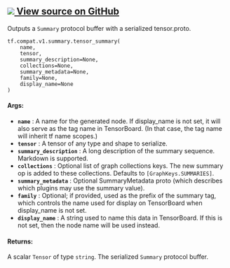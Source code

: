 [ ![](https://tensorflow.google.cn/images/GitHub-Mark-32px.png) View source on
GitHub
](https://github.com/tensorflow/tensorflow/blob/r2.0/tensorflow/python/summary/summary.py#L274-L327)  
---  
  
Outputs a `Summary` protocol buffer with a serialized tensor.proto.

    
    
    tf.compat.v1.summary.tensor_summary(
        name,
        tensor,
        summary_description=None,
        collections=None,
        summary_metadata=None,
        family=None,
        display_name=None
    )
    

#### Args:

  * **`name`** : A name for the generated node. If display_name is not set, it will also serve as the tag name in TensorBoard. (In that case, the tag name will inherit tf name scopes.)
  * **`tensor`** : A tensor of any type and shape to serialize.
  * **`summary_description`** : A long description of the summary sequence. Markdown is supported.
  * **`collections`** : Optional list of graph collections keys. The new summary op is added to these collections. Defaults to `[GraphKeys.SUMMARIES]`.
  * **`summary_metadata`** : Optional SummaryMetadata proto (which describes which plugins may use the summary value).
  * **`family`** : Optional; if provided, used as the prefix of the summary tag, which controls the name used for display on TensorBoard when display_name is not set.
  * **`display_name`** : A string used to name this data in TensorBoard. If this is not set, then the node name will be used instead.

#### Returns:

A scalar `Tensor` of type `string`. The serialized `Summary` protocol buffer.

